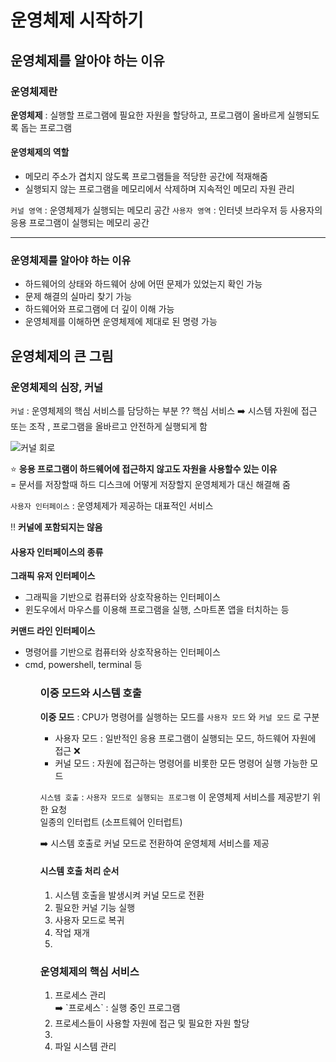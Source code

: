 # 운영체제 시작하기

## 운영체제를 알아야 하는 이유

### 운영체제란

**운영체제** : 실행할 프로그램에 필요한 자원을 할당하고, 프로그램이 올바르게 실행되도록 돕는 프로그램

#### 운영체제의 역할
- 메모리 주소가 겹치지 않도록 프로그램들을 적당한 공간에 적재해줌
- 실행되지 않는 프로그램을 메모리에서 삭제하며 지속적인 메모리 자원 관리

`커널 영역` : 운영체제가 실행되는 메모리 공간
`사용자 영역` : 인터넷 브라우저 등 사용자의 응용 프로그램이 실행되는 메모리 공간

---

### 운영체제를 알아야 하는 이유
- 하드웨어의 상태와 하드웨어 상에 어떤 문제가 있었는지 확인 가능
- 문제 해결의 실마리 찾기 가능
- 하드웨어와 프로그램에 더 깊이 이해 가능
- 운영체제를 이해하면 운영체제에 제대로 된 명령 가능

## 운영체제의 큰 그림

### 운영체제의 심장, 커널

`커널` : 운영체제의 핵심 서비스를 담당하는 부분
⁇ 핵심 서비스 ➡️ 시스템 자원에 접근 또는 조작 , 프로그램을 올바르고 안전하게 실행되게 함

![커널 회로](https://hongong.hanbit.co.kr/wp-content/uploads/2022/09/%EC%9A%B4%EC%98%81%EC%B2%B4%EC%A0%9C-%ED%95%B5%EC%8B%AC-%EA%B8%B0%EB%8A%A5_%EC%BB%A4%EB%84%90.png)

⭐️ **응용 프로그램이 하드웨어에 접근하지 않고도 자원을 사용할수 있는 이유**<br>
= 문서를 저장할때 하드 디스크에 어떻게 저장할지 운영체제가 대신 해결해 줌

`사용자 인터페이스` : 운영체제가 제공하는 대표적인 서비스

‼️ **커널에 포함되지는 않음**

#### 사용자 인터페이스의 종류

**그래픽 유저 인터페이스**
<ul>
  <li>그래픽을 기반으로 컴퓨터와 상호작용하는 인터페이스</li>
  <li>윈도우에서 마우스를 이용해 프로그램을 실행, 스마트폰 앱을 터치하는 등</li>
</ul>

**커맨드 라인 인터페이스**
<ul>
  <li>명령어를 기반으로 컴퓨터와 상호작용하는 인터페이스</li>
  <li>cmd, powershell, terminal 등</li>
<ul>

### 이중 모드와 시스템 호출

**이중 모드** : CPU가 명령어를 실행하는 모드를 `사용자 모드` 와 `커널 모드` 로 구분

- 사용자 모드 : 일반적인 응용 프로그램이 실행되는 모드, 하드웨어 자원에 접근 ❌
- 커널 모드 : 자원에 접근하는 명령어를 비롯한 모든 명령어 실행 가능한 모드

`시스템 호출` : `사용자 모드로 실행되는 프로그램` 이 운영체제 서비스를 제공받기 위한 요청<br>
일종의 인터럽트 (소프트웨어 인터럽트)

➡️ 시스템 호출로 커널 모드로 전환하여 운영체제 서비스를 제공

#### 시스템 호출 처리 순서
<ol>
  <li>시스템 호출을 발생시켜 커널 모드로 전환</li>
  <li>필요한 커널 기능 실행</li>
  <li>사용자 모드로 복귀</li>
  <li>작업 재개<li>
</ol>

### 운영체제의 핵심 서비스

<ol>
  <li>프로세스 관리</li>
  ➡️ `프로세스` : 실행 중인 프로그램
  <li>프로세스들이 사용할 자원에 접근 및 필요한 자원 할당<li>
  <li>파일 시스템 관리</li>
</ol>